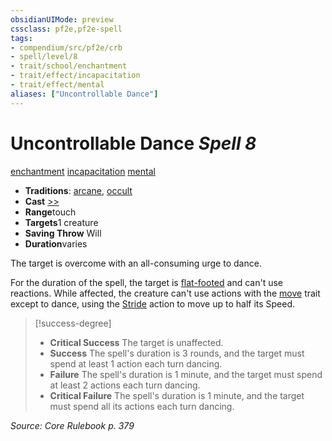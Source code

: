 ```yaml
---
obsidianUIMode: preview
cssclass: pf2e,pf2e-spell
tags:
- compendium/src/pf2e/crb
- spell/level/8
- trait/school/enchantment
- trait/effect/incapacitation
- trait/effect/mental
aliases: ["Uncontrollable Dance"]
---
```

# Uncontrollable Dance *Spell 8*   
[enchantment](enchantment.md)  [incapacitation](incapacitation.md)  [mental](mental.md)  

- **Traditions**: [arcane](arcane.md), [occult](occult.md)
- **Cast** [>>](chapter-9-playing-the-game.md#Actions "Two-Action") 
- **Range**touch
- **Targets**1 creature
- **Saving Throw** Will
- **Duration**varies

The target is overcome with an all-consuming urge to dance.

For the duration of the spell, the target is [flat-footed](conditions.md#Flat-footed) and can't use reactions. While affected, the creature can't use actions with the [move](move.md) trait except to dance, using the [Stride](stride.md) action to move up to half its Speed.

> [!success-degree] 
> - **Critical Success** The target is unaffected.
> - **Success** The spell's duration is 3 rounds, and the target must spend at least 1 action each turn dancing.
> - **Failure** The spell's duration is 1 minute, and the target must spend at least 2 actions each turn dancing.
> - **Critical Failure** The spell's duration is 1 minute, and the target must spend all its actions each turn dancing.

*Source: Core Rulebook p. 379*